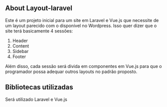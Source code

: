 ## About Layout-laravel

Este é um projeto inicial para um site em Laravel e Vue.js que necessite de um layout parecido com o disponível no Wordpress. Isso quer dizer que o site terá basicamente 4 sessões:
1. Header
2. Content
3. Sidebar
4. Footer

Além disso, cada sessão será divida em componentes em Vue.js para que o programador possa adequar outros layouts no padrão proposto.

## Bibliotecas utilizadas
Será utilizado Laravel e Vue.js